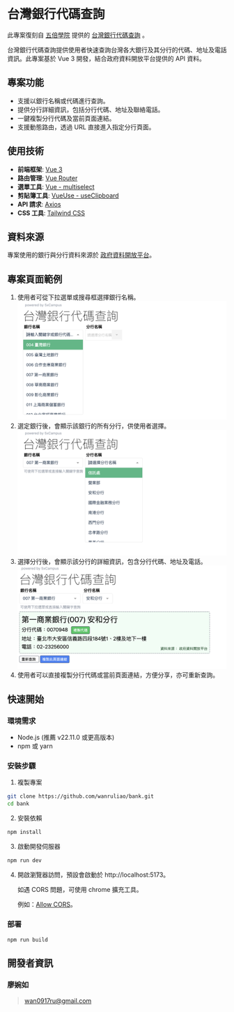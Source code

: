 # 台灣銀行代碼查詢

此專案復刻自 [五倍學院](https://5xcampus.com/) 提供的 [台灣銀行代碼查詢](https://bank.5xcamp.us/) 。

台灣銀行代碼查詢提供使用者快速查詢台灣各大銀行及其分行的代碼、地址及電話資訊。此專案基於 Vue 3 開發，結合政府資料開放平台提供的 API 資料。

## 專案功能

- 支援以銀行名稱或代碼進行查詢。
- 提供分行詳細資訊，包括分行代碼、地址及聯絡電話。
- 一鍵複製分行代碼及當前頁面連結。
- 支援動態路由，透過 URL 直接進入指定分行頁面。

## 使用技術

- **前端框架**: [Vue 3](https://vuejs.org/)
- **路由管理**: [Vue Router](https://router.vuejs.org/)
- **選單工具**: [Vue - multiselect](https://vue-multiselect.js.org/)
- **剪貼簿工具**: [VueUse - useClipboard](https://vueuse.org/core/useClipboard/)
- **API 請求**: [Axios](https://www.npmjs.com/package/axios)
- **CSS 工具**: [Tailwind CSS](https://tailwindcss.com/)

## 資料來源

專案使用的銀行與分行資料來源於 [政府資料開放平台](https://data.gov.tw/dataset/6041)。

## 專案頁面範例

1. 使用者可從下拉選單或搜尋框選擇銀行名稱。
   ![alt text](image.png)
2. 選定銀行後，會顯示該銀行的所有分行，供使用者選擇。
   ![alt text](image-1.png)
3. 選擇分行後，會顯示該分行的詳細資訊，包含分行代碼、地址及電話。
   ![alt text](image-2.png)
4. 使用者可以直接複製分行代碼或當前頁面連結，方便分享，亦可重新查詢。

## 快速開始

### 環境需求

- Node.js (推薦 v22.11.0 或更高版本)
- npm 或 yarn

### 安裝步驟

1. 複製專案

```sh
git clone https://github.com/wanruliao/bank.git
cd bank
```

2. 安裝依賴

```sh
npm install
```

3. 啟動開發伺服器

```sh
npm run dev
```

4. 開啟瀏覽器訪問，預設會啟動於 http://localhost:5173。

   如遇 CORS 問題，可使用 chrome 擴充工具。

   例如：[Allow CORS](https://chromewebstore.google.com/detail/allow-cors-access-control/lhobafahddgcelffkeicbaginigeejlf)。

### 部署

```sh
npm run build
```

## 開發者資訊

### 廖婉如

> wan0917ru@gmail.com
